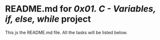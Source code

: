 # README.md for _0x01. C - Variables, if, else, while_ project

This js the README.md file. All the tasks will be listed below.
